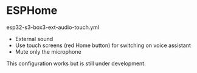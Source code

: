 # ESPHome

esp32-s3-box3-ext-audio-touch.yml
- External sound
- Use touch screens (red Home button) for switching on voice assistant
- Mute only the microphone

This configuration works but is still under development.
